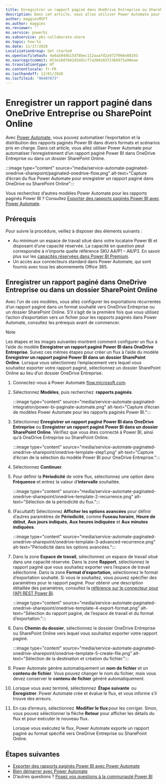 ```yaml
---
title: Enregistrer un rapport paginé dans OneDrive Entreprise ou SharePoint Online
description: Dans cet article, vous allez utiliser Power Automate pour automatiser l’enregistrement d’un rapport paginé Power BI dans OneDrive Entreprise ou dans un dossier SharePoint Online.
author: maggiesMSFT
ms.author: maggies
ms.reviewer: ''
ms.service: powerbi
ms.subservice: pbi-collaborate-share
ms.topic: how-to
ms.date: 11/17/2020
LocalizationGroup: Get started
ms.openlocfilehash: 4a0a504db15d78bec112aaafd2a972f066e88193
ms.sourcegitcommit: 653e18d7041d3dd1cf7a38010372366975a98eae
ms.translationtype: HT
ms.contentlocale: fr-FR
ms.lasthandoff: 12/01/2020
ms.locfileid: "96407673"
---
```

# <a name="save-a-paginated-report-to-onedrive-for-business-or-sharepoint-online"></a>Enregistrer un rapport paginé dans OneDrive Entreprise ou SharePoint Online

Avec [Power Automate](/power-automate/getting-started), vous pouvez automatiser l’exportation et la distribution des rapports paginés Power BI dans divers formats et scénarios pris en charge. Dans cet article, vous allez utiliser Power Automate pour automatiser l’enregistrement d’un rapport paginé Power BI dans OneDrive Entreprise ou dans un dossier SharePoint Online.

:::image type="content" source="media/service-automate-paginated-onedrive-sharepoint/paginated-onedrive-flow.png" alt-text="Capture d’écran du flux Power Automate pour enregistrer un rapport paginé dans OneDrive ou SharePoint Online":::

Vous recherchez d’autres modèles Power Automate pour les rapports paginés Power BI ? Consultez [Exporter des rapports paginés Power BI avec Power Automate](service-automate-paginated-integration.md). 

## <a name="prerequisites"></a>Prérequis  

Pour suivre la procédure, veillez à disposer des éléments suivants :

- Au minimum un espace de travail situé dans votre locataire Power BI et disposant d’une capacité réservée. La capacité en question peut correspondre à n’importe quelle référence SKU A4/P1 – A6/P3. En savoir plus sur les [capacités réservées dans Power BI Premium](../admin/service-premium-what-is.md).
- Un accès aux connecteurs standard dans Power Automate, qui sont fournis avec tous les abonnements Office 365.

## <a name="save-a-paginated-report-to-onedrive-for-business-or-a-sharepoint-online-folder"></a>Enregistrer un rapport paginé dans OneDrive Entreprise ou dans un dossier SharePoint Online 

Avec l’un de ces modèles, vous allez configurer les exportations récurrentes d’un rapport paginé dans un format souhaité vers OneDrive Entreprise ou un dossier SharePoint Online. S’il s’agit de la première fois que vous utilisez l’action d’exportation vers un fichier pour les rapports paginés dans Power Automate, consultez les prérequis avant de commencer. 

> [!NOTE]
> Les étapes et les images suivantes montrent comment configurer un flux à l’aide du modèle **Enregistrer un rapport paginé Power BI dans OneDrive Entreprise**. Suivez ces mêmes étapes pour créer un flux à l’aide du modèle **Enregistrer un rapport paginé Power BI dans un dossier SharePoint Online**. Lorsque vous sélectionnez l’emplacement vers lequel vous souhaitez exporter votre rapport paginé, sélectionnez un dossier SharePoint Online au lieu d’un dossier OneDrive Entreprise. 

1. Connectez-vous à Power Automate [flow.microsoft.com](https://flow.microsoft.com/). 
1. Sélectionnez **Modèles**, puis recherchez  **rapports paginés**. 

    :::image type="content" source="media/service-automate-paginated-integration/power-bi-paginate-automate.png" alt-text="Capture d’écran de modèles Power Automate pour les rapports paginés Power BI.":::

1. Sélectionnez **Enregistrer un rapport paginé Power BI dans OneDrive Entreprise** ou **Enregistrer un rapport paginé Power BI dans un dossier SharePoint Online**. Vérifiez que vous êtes connecté à Power BI, ainsi qu’à OneDrive Entreprise ou SharePoint Online.

    :::image type="content" source="media/service-automate-paginated-onedrive-sharepoint/onedrive-template-step1.png" alt-text="Capture d’écran de la sélection du modèle Power BI pour OneDrive Entreprise.":::
1. Sélectionnez **Continuer**.  


1. Pour définir la **Périodicité** de votre flux, sélectionnez une option dans **Fréquence** et entrez la valeur d’**intervalle** souhaitée.

    :::image type="content" source="media/service-automate-paginated-onedrive-sharepoint/onedrive-template-2-recurrence.png" alt-text="Sélection de la périodicité du flux.":::

1. (Facultatif) Sélectionnez **Afficher les options avancées** pour définir d’autres paramètres de **Périodicité**, comme **Fuseau horaire**, **Heure de début**, **Aux jours indiqués**, **Aux heures indiquées** et **Aux minutes indiquées**.  

    :::image type="content" source="media/service-automate-paginated-onedrive-sharepoint/onedrive-template-3-advanced-recurrence.png" alt-text="Périodicité dans les options avancées.":::

1. Dans la zone **Espace de travail**, sélectionnez un espace de travail situé dans une capacité réservée. Dans la zone **Rapport**, sélectionnez le rapport paginé que vous souhaitez exporter vers l’espace de travail sélectionné. Dans la zone **Format d’exportation**, sélectionnez le format d’exportation souhaité. Si vous le souhaitez, vous pouvez spécifier des paramètres pour le rapport paginé. Pour obtenir une description détaillée des paramètres, consultez la [référence sur le connecteur pour l’API REST Power BI](/connectors/powerbi/#export-to-file-for-paginated-reports).  

    :::image type="content" source="media/service-automate-paginated-onedrive-sharepoint/onedrive-template-4-export-format.png" alt-text="Sélection du rapport paginé, de l’espace de travail et du format d’exportation.":::

1. Dans **Chemin du dossier**, sélectionnez le dossier OneDrive Entreprise ou SharePoint Online vers lequel vous souhaitez exporter votre rapport paginé.

    :::image type="content" source="media/service-automate-paginated-onedrive-sharepoint/onedrive-template-5-create-file.png" alt-text="Sélection de la destination et création du fichier.":::

1. Power Automate génère automatiquement un **nom de fichier** et un **contenu de fichier**. Vous pouvez changer le nom du fichier, mais vous devez conserver le **contenu de fichier** généré automatiquement. 

1. Lorsque vous avez terminé, sélectionnez  **Étape suivante**  ou **Enregistrer**. Power Automate crée et évalue le flux, et vous informe s’il trouve des erreurs. 

1. En cas d’erreurs, sélectionnez  **Modifier le flux** pour les corriger. Sinon, vous pouvez sélectionner la flèche **Retour** pour afficher les détails du flux et pour exécuter le nouveau flux. 

    Lorsque vous exécutez le flux, Power Automate exporte un rapport paginé au format spécifié vers OneDrive Entreprise ou SharePoint Online.  

## <a name="next-steps"></a>Étapes suivantes

- [Exporter des rapports paginés Power BI avec Power Automate](service-automate-paginated-integration.md)
- [Bien démarrer avec Power Automate](/power-automate/getting-started/)
- D’autres questions ? [Posez vos questions à la communauté Power BI](https://community.powerbi.com/)
